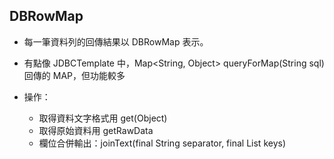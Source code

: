 ##  DBRowMap 

* 每一筆資料列的回傳結果以 DBRowMap 表示。
* 有點像 JDBCTemplate 中，Map<String, Object> queryForMap(String sql) 回傳的 MAP，但功能較多


* 操作：
  * 取得資料文字格式用  get(Object)
  * 取得原始資料用 getRawData
  * 欄位合併輸出：joinText(final String separator, final List<String> keys)